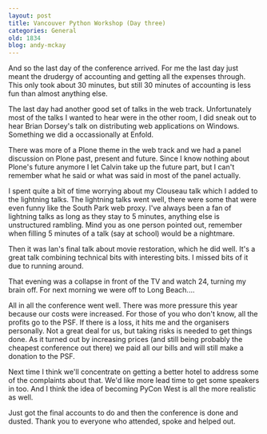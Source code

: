 ```yaml
---
layout: post
title: Vancouver Python Workshop (Day three)
categories: General
old: 1834
blog: andy-mckay
---
```

And so the last day of the conference arrived. For me the last day just meant the drudergy of accounting and getting all the expenses through. This only took about 30 minutes, but still 30 minutes of accounting is less fun than almost anything else.

The last day had another good set of talks in the web track. Unfortunately most of the talks I wanted to hear were in the other room, I did sneak out to hear Brian Dorsey's talk on distributing web applications on Windows. Something we did a occassionally at Enfold.

There was more of a Plone theme in the web track and we had a panel discussion on Plone past, present and future. Since I know nothing about Plone's future anymore I let Calvin take up the future part, but I can't remember what he said or what was said in most of the panel actually.

I spent quite a bit of time worrying about my Clouseau talk which I added to the lightning talks. The lightning talks went well, there were some that were even funny like the South Park web proxy. I've always been a fan of lightning talks as long as they stay to 5 minutes, anything else is unstructured rambling. Mind you as one person pointed out, remember when filling 5 minutes of a talk (say at school) would be a nightmare.

Then it was Ian's final talk about movie restoration, which he did well. It's a great talk combining technical bits with interesting bits. I missed bits of it due to running around.

That evening was a collapse in front of the TV and watch 24, turning my brain off. For next morning we were off to Long Beach....

All in all the conference went well. There was more pressure this year because our costs were increased. For those of you who don't know, all the profits go to the PSF. If there is a loss, it hits me and the organisers personally. Not a great deal for us, but taking risks is needed to get things done. As it turned out by increasing prices (and still being probably the cheapest conference out there) we paid all our bills and will still make a donation to the PSF.

Next time I think we'll concentrate on getting a better hotel to address some of the complaints about that. We'd like more lead time to get some speakers in too. And I think the idea of becoming PyCon West is all the more realistic as well.

Just got the final accounts to do and then the conference is done and dusted. Thank you to everyone who attended, spoke and helped out.